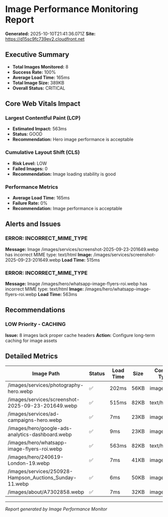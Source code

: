 # Image Performance Monitoring Report

**Generated:** 2025-10-10T21:41:36.071Z
**Site:** https://d15sc9fc739ev2.cloudfront.net

## Executive Summary

- **Total Images Monitored:** 8
- **Success Rate:** 100%
- **Average Load Time:** 165ms
- **Total Image Size:** 389KB
- **Overall Status:** CRITICAL

## Core Web Vitals Impact

### Largest Contentful Paint (LCP)
- **Estimated Impact:** 563ms
- **Status:** GOOD
- **Recommendation:** Hero image performance is acceptable

### Cumulative Layout Shift (CLS)
- **Risk Level:** LOW
- **Failed Images:** 0
- **Recommendation:** Image loading stability is good

### Performance Metrics
- **Average Load Time:** 165ms
- **Failure Rate:** 0%
- **Recommendation:** Image performance is acceptable

## Alerts and Issues



### ERROR: INCORRECT_MIME_TYPE
**Message:** Image /images/services/screenshot-2025-09-23-201649.webp has incorrect MIME type: text/html
**Image:** /images/services/screenshot-2025-09-23-201649.webp
**Load Time:** 515ms


### ERROR: INCORRECT_MIME_TYPE
**Message:** Image /images/hero/whatsapp-image-flyers-roi.webp has incorrect MIME type: text/html
**Image:** /images/hero/whatsapp-image-flyers-roi.webp
**Load Time:** 563ms


## Recommendations


### LOW Priority - CACHING
**Issue:** 8 images lack proper cache headers
**Action:** Configure long-term caching for image assets


## Detailed Metrics

| Image Path | Status | Load Time | Size | Content Type |
|------------|--------|-----------|------|--------------|
| /images/services/photography-hero.webp | ✅ | 202ms | 56KB | image/webp |
| /images/services/screenshot-2025-09-23-201649.webp | ✅ | 515ms | 82KB | text/html |
| /images/services/ad-campaigns-hero.webp | ✅ | 7ms | 23KB | image/webp |
| /images/hero/google-ads-analytics-dashboard.webp | ✅ | 9ms | 23KB | image/webp |
| /images/hero/whatsapp-image-flyers-roi.webp | ✅ | 563ms | 82KB | text/html |
| /images/hero/240619-London-19.webp | ✅ | 7ms | 41KB | image/webp |
| /images/services/250928-Hampson_Auctions_Sunday-11.webp | ✅ | 6ms | 50KB | image/webp |
| /images/about/A7302858.webp | ✅ | 7ms | 32KB | image/webp |

---
*Report generated by Image Performance Monitor*
